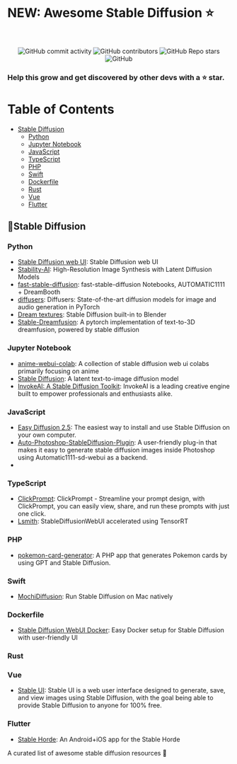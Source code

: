 # NEW: Awesome Stable Diffusion ⭐

<br>
<p align="center">
<img alt="GitHub commit activity" src="https://img.shields.io/github/commit-activity/m/doanbactam/AI-Art-Creator">
<img alt="GitHub contributors" src="https://img.shields.io/github/contributors/doanbactam/AI-Art-Creator">
<img alt="GitHub Repo stars" src="https://img.shields.io/github/stars/doanbactam/AI-Art-Creator?style=social">
<img alt="GitHub" src="https://img.shields.io/github/license/doanbactam/AI-Art-Creator">

</p>

<h3>Help this grow and get discovered by other devs with a ⭐ star.</h3>

# Table of Contents

- [Stable Diffusion](#stable-diffusion)
    - [Python](#python)
    - [Jupyter Notebook](#jupyter-notebook)
    - [JavaScript](#javascript)
    - [TypeScript](#typescript)
    - [PHP](#php)
    - [Swift](#swift)
    - [Dockerfile](#dockerfile)
    - [Rust](#rust)
    - [Vue](#vue)
    - [Flutter](#flutter)

## 👑Stable Diffusion

### Python

- [Stable Diffusion web UI](https://github.com/AUTOMATIC1111/stable-diffusion-webui): Stable Diffusion web UI
- [Stability-AI](https://github.com/Stability-AI/stablediffusion): High-Resolution Image Synthesis with Latent Diffusion Models
- [fast-stable-diffusion](https://github.com/TheLastBen/fast-stable-diffusion): fast-stable-diffusion Notebooks, AUTOMATIC1111 + DreamBooth
- [diffusers](https://github.com/huggingface/diffusers): Diffusers: State-of-the-art diffusion models for image and audio generation in PyTorch
- [Dream textures](https://github.com/carson-katri/dream-textures): Stable Diffusion built-in to Blender
- [Stable-Dreamfusion](https://github.com/ashawkey/stable-dreamfusion): A pytorch implementation of text-to-3D dreamfusion, powered by stable diffusion

### Jupyter Notebook
- [anime-webui-colab](https://github.com/NUROISEA/anime-webui-colab): A collection of stable diffusion web ui colabs primarily focusing on anime
- [Stable Diffusion](https://github.com/CompVis/stable-diffusion): A latent text-to-image diffusion model
- [InvokeAI: A Stable Diffusion Toolkit](https://github.com/invoke-ai/InvokeAI): InvokeAI is a leading creative engine built to empower professionals and enthusiasts alike.

### JavaScript
- [Easy Diffusion 2.5](https://github.com/cmdr2/stable-diffusion-ui): The easiest way to install and use Stable Diffusion on your own computer.
- [Auto-Photoshop-StableDiffusion-Plugin](https://github.com/AbdullahAlfaraj/Auto-Photoshop-StableDiffusion-Plugin): A user-friendly plug-in that makes it easy to generate stable diffusion images inside Photoshop using Automatic1111-sd-webui as a backend.
- []()

### TypeScript

- [ClickPrompt](https://github.com/prompt-engineering/click-prompt): ClickPrompt - Streamline your prompt design, with ClickPrompt, you can easily view, share, and run these prompts with just one click.
- [Lsmith](https://github.com/ddPn08/Lsmith): StableDiffusionWebUI accelerated using TensorRT

### PHP

- [pokemon-card-generator](https://github.com/robiningelbrecht/pokemon-card-generator): A PHP app that generates Pokemon cards by using GPT and Stable Diffusion.

### Swift
- [MochiDiffusion](https://github.com/godly-devotion/MochiDiffusion): Run Stable Diffusion on Mac natively

### Dockerfile

- [Stable Diffusion WebUI Docker](https://github.com/AbdBarho/stable-diffusion-webui-docker): Easy Docker setup for Stable Diffusion with user-friendly UI

### Rust

### Vue
- [Stable UI](https://github.com/aqualxx/stable-ui): Stable UI is a web user interface designed to generate, save, and view images using Stable Diffusion, with the goal being able to provide Stable Diffusion to anyone for 100% free.

### Flutter
- [Stable Horde](https://github.com/ndahlquist/stable-horde-flutter): An Android+iOS app for the Stable Horde

A curated list of awesome stable diffusion resources 🌟
